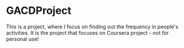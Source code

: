 # GACDProject
This is a project, where I focus on finding out the frequency in people's activities.
It is the project that focuses on Coursera project - not for personal use!
